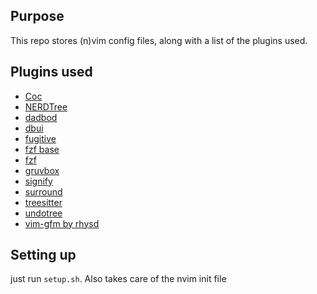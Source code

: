 ## Purpose
This repo stores (n)vim config files, along with a list of the plugins used.

## Plugins used
+ [Coc](https://github.com/neoclide/coc.nvim)
+ [NERDTree](https://github.com/preservim/nerdtree)
+ [dadbod](https://github.com/tpope/vim-dadbod)
+ [dbui](https://github.com/kristijanhusak/vim-dadbod-ui)
+ [fugitive](https://github.com/tpope/vim-fugitive)
+ [fzf base](https://github.com/junegunn/fzf/tree/master/plugin)
+ [fzf](https://github.com/junegunn/fzf.vim)
+ [gruvbox](https://github.com/morhetz/gruvbox)
+ [signify](https://github.com/mhinz/vim-signify)
+ [surround](https://github.com/tpope/vim-surround)
+ [treesitter](https://github.com/nvim-treesitter/nvim-treesitter)
+ [undotree](https://github.com/mbbill/undotree)
+ [vim-gfm by rhysd](https://github.com/rhysd/vim-gfm-syntax)

## Setting up
just run `setup.sh`. Also takes care of the nvim init file
